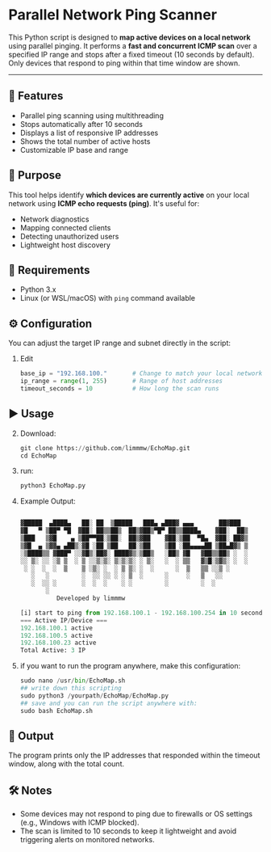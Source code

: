 # Parallel Network Ping Scanner
This Python script is designed to **map active devices on a local network** using parallel pinging. It performs a **fast and concurrent ICMP scan** over a specified IP range and stops after a fixed timeout (10 seconds by default). Only devices that respond to ping within that time window are shown.

---

## 📌 Features
- Parallel ping scanning using multithreading
- Stops automatically after 10 seconds
- Displays a list of responsive IP addresses
- Shows the total number of active hosts
- Customizable IP base and range

## 🧠 Purpose
This tool helps identify **which devices are currently active** on your local network using **ICMP echo requests (ping)**. It's useful for:
- Network diagnostics
- Mapping connected clients
- Detecting unauthorized users
- Lightweight host discovery

## 🚀 Requirements
- Python 3.x
- Linux (or WSL/macOS) with `ping` command available

## ⚙️ Configuration
You can adjust the target IP range and subnet directly in the script:

1. Edit
   ```python
   base_ip = "192.168.100."       # Change to match your local network
   ip_range = range(1, 255)       # Range of host addresses
   timeout_seconds = 10           # How long the scan runs

## ▶️ Usage

2. Download:
   ```python
   git clone https://github.com/limmmw/EchoMap.git
   cd EchoMap

3. run:
   ```python
   python3 EchoMap.py

4. Example Output:
   ```python

   ▓█████  ▄████▄   ██░ ██  ▒█████   ███▄ ▄███▓ ▄▄▄       ██▓███ 
   ▓█   ▀ ▒██▀ ▀█  ▓██░ ██▒▒██▒  ██▒▓██▒▀█▀ ██▒▒████▄    ▓██░  ██▒
   ▒███   ▒▓█    ▄ ▒██▀▀██░▒██░  ██▒▓██    ▓██░▒██  ▀█▄  ▓██░ ██▓▒
   ▒▓█  ▄ ▒▓▓▄ ▄██▒░▓█ ░██ ▒██   ██░▒██    ▒██ ░██▄▄▄▄██ ▒██▄█▓▒ ▒
   ░▒████▒▒ ▓███▀ ░░▓█▒░██▓░ ████▓▒░▒██▒   ░██▒ ▓█   ▓██▒▒██▒ ░  ░
   ░░ ▒░ ░░ ░▒ ▒  ░ ▒ ░░▒░▒░ ▒░▒░▒░ ░ ▒░   ░  ░ ▒▒   ▓▒█░▒▓▒░ ░  ░
    ░ ░  ░  ░  ▒    ▒ ░▒░ ░  ░ ▒ ▒░ ░  ░      ░  ▒   ▒▒ ░░▒ ░     
      ░   ░         ░  ░░ ░░ ░ ░ ▒  ░      ░     ░   ▒   ░░       
      ░  ░░ ░       ░  ░  ░    ░ ░         ░         ░  ░         
          ░                                                       
             Developed by limmmw

   [i] start to ping from 192.168.100.1 - 192.168.100.254 in 10 seconds...
   === Active IP/Device ===
   192.168.100.1 active
   192.168.100.5 active
   192.168.100.23 active
   Total Active: 3 IP

5. if you want to run the program anywhere, make this configuration:
   ```python
   sudo nano /usr/bin/EchoMap.sh
   ## write down this scripting
   sudo python3 /yourpath/EchoMap/EchoMap.py
   ## save and you can run the script anywhere with:
   sudo bash EchoMap.sh

## 📁 Output
The program prints only the IP addresses that responded within the timeout window, along with the total count.

## 🛠️ Notes
- Some devices may not respond to ping due to firewalls or OS settings (e.g., Windows with ICMP blocked).
- The scan is limited to 10 seconds to keep it lightweight and avoid triggering alerts on monitored networks.